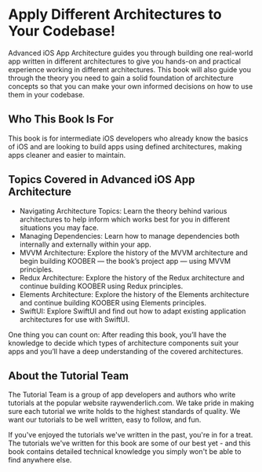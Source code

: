 # Apply Different Architectures to Your Codebase!

Advanced iOS App Architecture guides you through building one real-world app written in different architectures to give you hands-on and practical experience working in different architectures. This book will also guide you through the theory you need to gain a solid foundation of architecture concepts so that you can make your own informed decisions on how to use them in your codebase.

## Who This Book Is For

This book is for intermediate iOS developers who already know the basics of iOS and are looking to build apps using defined architectures, making apps cleaner and easier to maintain.


## Topics Covered in Advanced iOS App Architecture

- Navigating Architecture Topics: Learn the theory behind various architectures to help inform which works best for you in different situations you may face. 
- Managing Dependencies: Learn how to manage dependencies both internally and externally within your app.
- MVVM Architecture: Explore the history of the MVVM architecture and begin building KOOBER — the book’s project app — using MVVM principles.
- Redux Architecture: Explore the history of the Redux architecture and continue building KOOBER using Redux principles.
- Elements Architecture: Explore the history of the Elements architecture and continue building KOOBER using Elements principles.
- SwiftUI: Explore SwiftUI and find out how to adapt existing application architectures for use with SwiftUI.

One thing you can count on: After reading this book, you’ll have the knowledge to decide which types of architecture components suit your apps and you’ll have a deep understanding of the covered architectures.

## About the Tutorial Team

The Tutorial Team is a group of app developers and authors who write tutorials at the popular website raywenderlich.com. We take pride in making sure each tutorial we write holds to the highest standards of quality. We want our tutorials to be well written, easy to follow, and fun.

If you've enjoyed the tutorials we've written in the past, you're in for a treat. The tutorials we've written for this book are some of our best yet - and this book contains detailed technical knowledge you simply won't be able to find anywhere else.